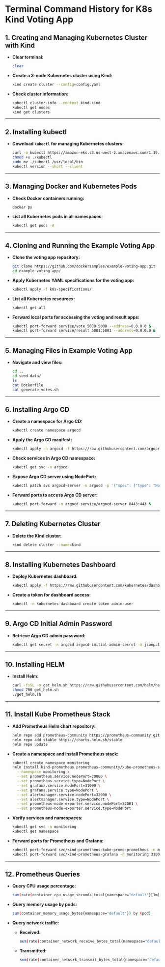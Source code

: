 # Terminal Command History for K8s Kind Voting App

## 1. Creating and Managing Kubernetes Cluster with Kind

- **Clear terminal:**

  ```bash
  clear
  ```

- **Create a 3-node Kubernetes cluster using Kind:**

  ```bash
  kind create cluster --config=config.yaml
  ```

- **Check cluster information:**

  ```bash
  kubectl cluster-info --context kind-kind
  kubectl get nodes
  kind get clusters
  ```

---

## 2. Installing kubectl

- **Download `kubectl` for managing Kubernetes clusters:**

  ```bash
  curl -o kubectl https://amazon-eks.s3.us-west-2.amazonaws.com/1.19.6/2021-01-05/bin/linux/amd64/kubectl
  chmod +x ./kubectl
  sudo mv ./kubectl /usr/local/bin
  kubectl version --short --client
  ```

---

## 3. Managing Docker and Kubernetes Pods

- **Check Docker containers running:**

  ```bash
  docker ps
  ```

- **List all Kubernetes pods in all namespaces:**

  ```bash
  kubectl get pods -A
  ```

---

## 4. Cloning and Running the Example Voting App

- **Clone the voting app repository:**

  ```bash
  git clone https://github.com/dockersamples/example-voting-app.git
  cd example-voting-app/
  ```

- **Apply Kubernetes YAML specifications for the voting app:**

  ```bash
  kubectl apply -f k8s-specifications/
  ```

- **List all Kubernetes resources:**

  ```bash
  kubectl get all
  ```

- **Forward local ports for accessing the voting and result apps:**

  ```bash
  kubectl port-forward service/vote 5000:5000 --address=0.0.0.0 &
  kubectl port-forward service/result 5001:5001 --address=0.0.0.0 &
  ```

---

## 5. Managing Files in Example Voting App

- **Navigate and view files:**

  ```bash
  cd ..
  cd seed-data/
  ls
  cat Dockerfile
  cat generate-votes.sh
  ```

---

## 6. Installing Argo CD

- **Create a namespace for Argo CD:**

  ```bash
  kubectl create namespace argocd
  ```

- **Apply the Argo CD manifest:**

  ```bash
  kubectl apply -n argocd -f https://raw.githubusercontent.com/argoproj/argo-cd/stable/manifests/install.yaml
  ```

- **Check services in Argo CD namespace:**

  ```bash
  kubectl get svc -n argocd
  ```

- **Expose Argo CD server using NodePort:**

  ```bash
  kubectl patch svc argocd-server -n argocd -p '{"spec": {"type": "NodePort"}}'
  ```

- **Forward ports to access Argo CD server:**

  ```bash
  kubectl port-forward -n argocd service/argocd-server 8443:443 &
  ```

---

## 7. Deleting Kubernetes Cluster

- **Delete the Kind cluster:**

  ```bash
  kind delete cluster --name=kind
  ```

---

## 8. Installing Kubernetes Dashboard

- **Deploy Kubernetes dashboard:**

  ```bash
  kubectl apply -f https://raw.githubusercontent.com/kubernetes/dashboard/v2.7.0/aio/deploy/recommended.yaml
  ```

- **Create a token for dashboard access:**

  ```bash
  kubectl -n kubernetes-dashboard create token admin-user
  ```

---

## 9. Argo CD Initial Admin Password

- **Retrieve Argo CD admin password:**

  ```bash
  kubectl get secret -n argocd argocd-initial-admin-secret -o jsonpath="{.data.password}" | base64 -d && echo
  ```

---

## 10. Installing HELM

- **Install Helm:**

  ```bash
  curl -fsSL -o get_helm.sh https://raw.githubusercontent.com/helm/helm/main/scripts/get-helm-3
  chmod 700 get_helm.sh
  ./get_helm.sh
  ```

---

## 11. Install Kube Prometheus Stack

- **Add Prometheus Helm chart repository:**

  ```bash
  helm repo add prometheus-community https://prometheus-community.github.io/helm-charts
  helm repo add stable https://charts.helm.sh/stable
  helm repo update
  ```

- **Create a namespace and install Prometheus stack:**

  ```bash
  kubectl create namespace monitoring
  helm install kind-prometheus prometheus-community/kube-prometheus-stack \
    --namespace monitoring \
    --set prometheus.service.nodePort=30000 \
    --set prometheus.service.type=NodePort \
    --set grafana.service.nodePort=31000 \
    --set grafana.service.type=NodePort \
    --set alertmanager.service.nodePort=32000 \
    --set alertmanager.service.type=NodePort \
    --set prometheus-node-exporter.service.nodePort=32001 \
    --set prometheus-node-exporter.service.type=NodePort
  ```

- **Verify services and namespaces:**

  ```bash
  kubectl get svc -n monitoring
  kubectl get namespace
  ```

- **Forward ports for Prometheus and Grafana:**

  ```bash
  kubectl port-forward svc/kind-prometheus-kube-prome-prometheus -n monitoring 9090:9090 --address=0.0.0.0 &
  kubectl port-forward svc/kind-prometheus-grafana -n monitoring 31000:80 --address=0.0.0.0 &
  ```

---

## 12. Prometheus Queries

- **Query CPU usage percentage:**

  ```bash
  sum(rate(container_cpu_usage_seconds_total{namespace="default"}[1m])) / sum(machine_cpu_cores) * 100
  ```

- **Query memory usage by pods:**

  ```bash
  sum(container_memory_usage_bytes{namespace="default"}) by (pod)
  ```

- **Query network traffic:**
  - **Received:**

    ```bash
    sum(rate(container_network_receive_bytes_total{namespace="default"}[5m])) by (pod)
    ```

  - **Transmitted:**

    ```bash
    sum(rate(container_network_transmit_bytes_total{namespace="default"}[5m])) by (pod)
    
